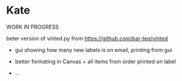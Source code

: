 # Kate

WORK IN PROGRESS

beter version of vinted.py from https://github.com/bar-teq/vinted

* gui showing how many new labels is on email, printing from gui

* better formating in Canvas + all items from order printed on label

* ...
